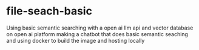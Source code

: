 # file-seach-basic
Using basic semantic searching with a open ai llm api and vector database on open ai platform making a chatbot that does basic semantic seaching and using docker to build the image and hosting locally 
